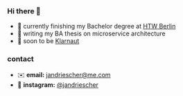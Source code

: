 ### Hi there 👋

- 🏫 currently finishing my Bachelor degree at [HTW Berlin](https://www.htw-berlin.de/)
- 📝 writing my BA thesis on microservice architecture
- 💪 soon to be [Klarnaut](https://www.klarna.com/)

### contact

- ✉️ **email:** jandriescher@me.com
- 📸 **instagram:** [@jandriescher](https://www.instagram.com/jandriescher/)



